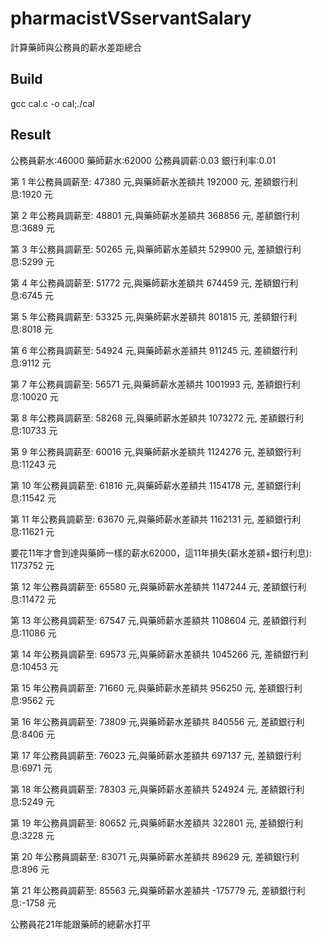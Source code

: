 # pharmacistVSservantSalary
計算藥師與公務員的薪水差距總合

## Build
gcc cal.c -o cal;./cal

## Result
公務員薪水:46000 藥師薪水:62000 公務員調薪:0.03 銀行利率:0.01

第 1 年公務員調薪至: 47380 元,與藥師薪水差額共 192000 元, 差額銀行利息:1920 元

第 2 年公務員調薪至: 48801 元,與藥師薪水差額共 368856 元, 差額銀行利息:3689 元

第 3 年公務員調薪至: 50265 元,與藥師薪水差額共 529900 元, 差額銀行利息:5299 元

第 4 年公務員調薪至: 51772 元,與藥師薪水差額共 674459 元, 差額銀行利息:6745 元

第 5 年公務員調薪至: 53325 元,與藥師薪水差額共 801815 元, 差額銀行利息:8018 元

第 6 年公務員調薪至: 54924 元,與藥師薪水差額共 911245 元, 差額銀行利息:9112 元

第 7 年公務員調薪至: 56571 元,與藥師薪水差額共 1001993 元, 差額銀行利息:10020 元

第 8 年公務員調薪至: 58268 元,與藥師薪水差額共 1073272 元, 差額銀行利息:10733 元

第 9 年公務員調薪至: 60016 元,與藥師薪水差額共 1124276 元, 差額銀行利息:11243 元

第 10 年公務員調薪至: 61816 元,與藥師薪水差額共 1154178 元, 差額銀行利息:11542 元

第 11 年公務員調薪至: 63670 元,與藥師薪水差額共 1162131 元, 差額銀行利息:11621 元

要花11年才會到達與藥師一樣的薪水62000，這11年損失(薪水差額+銀行利息): 1173752 元

第 12 年公務員調薪至: 65580 元,與藥師薪水差額共 1147244 元, 差額銀行利息:11472 元

第 13 年公務員調薪至: 67547 元,與藥師薪水差額共 1108604 元, 差額銀行利息:11086 元

第 14 年公務員調薪至: 69573 元,與藥師薪水差額共 1045266 元, 差額銀行利息:10453 元

第 15 年公務員調薪至: 71660 元,與藥師薪水差額共 956250 元, 差額銀行利息:9562 元

第 16 年公務員調薪至: 73809 元,與藥師薪水差額共 840556 元, 差額銀行利息:8406 元

第 17 年公務員調薪至: 76023 元,與藥師薪水差額共 697137 元, 差額銀行利息:6971 元

第 18 年公務員調薪至: 78303 元,與藥師薪水差額共 524924 元, 差額銀行利息:5249 元

第 19 年公務員調薪至: 80652 元,與藥師薪水差額共 322801 元, 差額銀行利息:3228 元

第 20 年公務員調薪至: 83071 元,與藥師薪水差額共 89629 元, 差額銀行利息:896 元

第 21 年公務員調薪至: 85563 元,與藥師薪水差額共 -175779 元, 差額銀行利息:-1758 元

公務員花21年能跟藥師的總薪水打平
